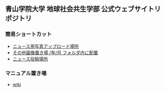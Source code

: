 ## 青山学院大学 地球社会共生学部 公式ウェブサイトリポジトリ


### 簡易ショートカット
* [ニュース用写真アップロード場所](https://github.com/gsc-aoyama/www4gsc/tree/gh-pages/assets/images/news)
* [その他画像置き場 /年/月 フォルダ内に配置](https://github.com/gsc-aoyama/www4gsc/tree/gh-pages/assets/images/v1/2018)
* [ニュース投稿場所](https://github.com/gsc-aoyama/www4gsc/tree/gh-pages/_posts/news)

### マニュアル置き場
* [wiki](https://github.com/gsc-aoyama/www4gsc/wiki)


